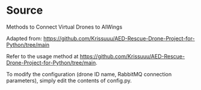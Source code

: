 # Source

Methods to Connect Virtual Drones to AIWings

Adapted from: https://github.com/Krissuuu/AED-Rescue-Drone-Project-for-Python/tree/main

Refer to the usage method at https://github.com/Krissuuu/AED-Rescue-Drone-Project-for-Python/tree/main.

To modify the configuration (drone ID name, RabbitMQ connection parameters), simply edit the contents of config.py.